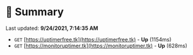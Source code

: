# 📖 Summary
Last updated: **9/24/2021, 7:14:35 AM**

- `GET` [https://uptimerfree.tk](https://uptimerfree.tk) - **Up** (1154ms)
- `GET` [https://monitoruptimer.tk](https://monitoruptimer.tk) - **Up** (628ms)
